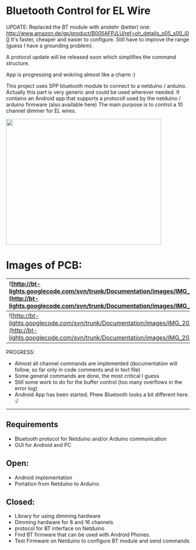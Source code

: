 # Bluetooth Control for EL Wire #

UPDATE:
Replaced the BT module with anotehr (better) one: http://www.amazon.de/gp/product/B005AFPJLU/ref=oh_details_o05_s00_i00
It's faster, cheaper and easier to configure. Still have to improve the range (guess I have a grounding problem).

A protocol update will be released soon which simplifies the command structure.

App is progressing and wokring almost like a charm :)

This project uses SPP bluetooth module to connect to a netduino / arduino.
Actually this part is very generic and could be used wherever needed. It contains an Android app that supports a protocoll used by the netduino / arduino firmware (also available here)
The main purpose is to control a 10 channel dimmer for EL wires.

<a href='http://www.youtube.com/watch?feature=player_embedded&v=AkGEFzkgKrQ' target='_blank'><img src='http://img.youtube.com/vi/AkGEFzkgKrQ/0.jpg' width='425' height=344 /></a>

# Images of PCB: #

|![http://bt-lights.googlecode.com/svn/trunk/Documentation/images/IMG_20120724_200334.jpg](http://bt-lights.googlecode.com/svn/trunk/Documentation/images/IMG_20120724_200334.jpg)|![http://bt-lights.googlecode.com/svn/trunk/Documentation/images/IMG_20120724_200425.jpg](http://bt-lights.googlecode.com/svn/trunk/Documentation/images/IMG_20120724_200425.jpg)|
|:--------------------------------------------------------------------------------------------------------------------------------------------------------------------------------|:--------------------------------------------------------------------------------------------------------------------------------------------------------------------------------|
|![http://bt-lights.googlecode.com/svn/trunk/Documentation/images/IMG_20120724_200438.jpg](http://bt-lights.googlecode.com/svn/trunk/Documentation/images/IMG_20120724_200438.jpg)|![http://bt-lights.googlecode.com/svn/trunk/Documentation/images/IMG_20120724_200455.jpg](http://bt-lights.googlecode.com/svn/trunk/Documentation/images/IMG_20120724_200455.jpg)|

PROGRESS:

  * Almost all channel commands are implemented (documentation will follow, so far only in code comments and in text file)
  * Some general commands are done, the most critical I guess
  * Still some work to do for the buffer control (too many overflows in the error log)
  * Android App has been started. Phew Bluetooth looks a bit different here. :/


---

## Requirements ##
  * Bluetooth protocol for Netduino and/or Arduino communication
  * GUI for Android and PC

## Open: ##
  * Android implementation
  * Portation from Netduino to Arduino


## Closed: ##
  * Library for using dimming hardware
  * Dimming hardware for 8 and 16 channels
  * protocol for BT interface on Netduino
  * Find BT firmware that can be used with Android Phones.
  * Test Firmware on Netduino to configure BT module and send commands
